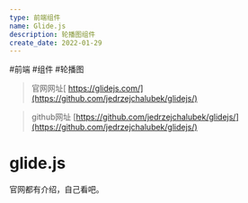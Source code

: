 ```yaml
---
type: 前端组件
name: Glide.js
description: 轮播图组件
create_date: 2022-01-29
---
```


#前端 #组件 #轮播图

> 官网网址[ https://glidejs.com/](https://github.com/jedrzejchalubek/glidejs/)

> github网址 [https://github.com/jedrzejchalubek/glidejs/](https://github.com/jedrzejchalubek/glidejs/)

# glide.js

官网都有介绍，自己看吧。